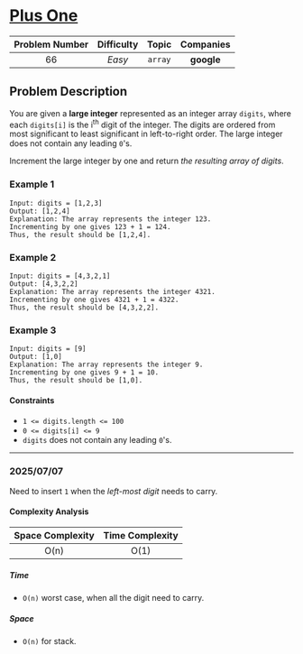 # [Plus One](https://leetcode.com/problems/plus-one/)

| Problem Number | Difficulty | Topic | Companies |
| :--: | :--: |:--:|:--:|
| 66  | *Easy*  | `array` | **google** |

## Problem Description

You are given a **large integer** represented as an integer array `digits`, where each `digits[i]` is the i<sup>th</sup> digit of the integer. The digits are ordered from most significant to least significant in left-to-right order. The large integer does not contain any leading `0`'s.

Increment the large integer by one and return *the resulting array of digits*.

### Example 1

```text
Input: digits = [1,2,3]
Output: [1,2,4]
Explanation: The array represents the integer 123.
Incrementing by one gives 123 + 1 = 124.
Thus, the result should be [1,2,4].
```

### Example 2

```text
Input: digits = [4,3,2,1]
Output: [4,3,2,2]
Explanation: The array represents the integer 4321.
Incrementing by one gives 4321 + 1 = 4322.
Thus, the result should be [4,3,2,2].
```

### Example 3

```text
Input: digits = [9]
Output: [1,0]
Explanation: The array represents the integer 9.
Incrementing by one gives 9 + 1 = 10.
Thus, the result should be [1,0].
```

#### Constraints

- `1 <= digits.length <= 100`
- `0 <= digits[i] <= 9`
- `digits` does not contain any leading `0`'s.

---

### 2025/07/07

Need to insert `1` when the *left-most digit* needs to carry.

#### Complexity Analysis

| Space Complexity | Time Complexity |
| :--: | :--: |
| O(n)  | O(1)|

##### Time

- `O(n)` worst case, when all the digit need to carry.

##### Space

- `O(n)` for stack.
